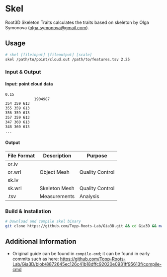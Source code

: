 # Skel

Root3D Skeleton Traits calculates the traits based on skeleton by Olga Symonova (olga.symonova@gmail.com).

## Usage

```bash
# skel [fileinput] [fileoutput] [scale]
skel /path/to/point/cloud.out /path/to/features.tsv 2.25
```

### Input & Output

#### Input: point cloud data

```txt
0.15
             1904987
354 359 613
355 359 613
356 359 613
357 359 613
347 360 613
348 360 613
...
```

#### Output

|File Format|Description|Purpose|
|-|-|-|
or.iv|||
or.wrl|Object Mesh|Quality Control|
sk.iv|||
sk.wrl|Skeleton Mesh|Quality Control|
.tsv|Measurements|Analysis|

### Build & Installation

```bash
# Download and compile skel binary
git clone https://github.com/Topp-Roots-Lab/Gia3D.git && cd Gia3D && make
```

## Additional Information

* Original guide can be found in `compile-cmd`; it can be found in early commits such as here: https://github.com/Topp-Roots-Lab/Gia3D/blob/8872645ec126c41b18dffc92020e0931ff95613f/compile-cmd
